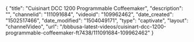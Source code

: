 {
    "title": "Cuisinart DCC 1200 Programmable Coffeemaker",
    "description": "",
    "channelid": "111091684",
    "videoid": "109962462",
    "date_created": "1502517466",
    "date_modified": "1504049171",
    "type": "captivate",
    "layout": "channelVideo",
    "url": "\/bbbusa-latest-videos\/cuisinart-dcc-1200-programmable-coffeemaker-ft7438\/111091684-109962462"
}